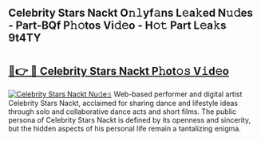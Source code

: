 ## Celebrity Stars Nackt O𝚗𝚕yf𝚊ns L𝚎a𝚔ed N𝚞𝚍es - Part-BQf P𝚑𝚘tos Vi𝚍𝚎o - H𝚘𝚝 Part L𝚎a𝚔s 9t4TY

# <h2><a href="http://kf25tqr.oniu.top/?m=Celebrity+Stars+Nackt">🔗👉 🔴 Celebrity Stars Nackt P𝚑ot𝚘𝚜 V𝚒d𝚎o</a></h2>

[![Celebrity Stars Nackt Nu𝚍e𝚜](https://i.imgur.com/0qMVB7G.gif)](http://kf25tqr.oniu.top/?m=Celebrity+Stars+Nackt)
Web-based performer and digital artist Celebrity Stars Nackt, acclaimed for sharing dance and lifestyle ideas through solo and collaborative dance acts and short films. The public persona of Celebrity Stars Nackt is defined by its openness and sincerity, but the hidden aspects of his personal life remain a tantalizing enigma.  
